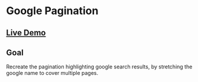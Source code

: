 # Google Pagination

## [Live Demo](https://codepen.io/borntofrappe/full/dBxarJ)

## Goal

Recreate the pagination highlighting google search results, by stretching the google name to cover multiple pages.